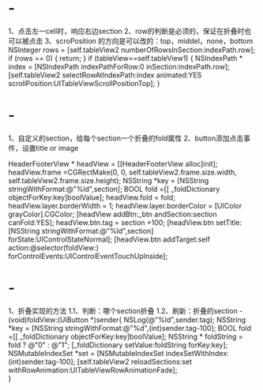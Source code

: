 # -
1、点击左一cell时，响应右边section
2、row的判断是必须的，保证在折叠时也可以被点击
3、scroPosition 的方向是可以改的：top，middel，none，bottom
NSInteger rows = [self.tableView2 numberOfRowsInSection:indexPath.row];
    if (rows == 0) {
        return;
    }
    if (tableView==self.tableView1) {
           NSIndexPath * index = [NSIndexPath indexPathForRow:0 inSection:indexPath.row];
             [self.tableView2 selectRowAtIndexPath:index animated:YES scrollPosition:UITableViewScrollPositionTop];
    }
# -
1、自定义的section，给每个section一个折叠的fold属性
2、button添加点击事件，设置title or image

HeaderFooterView * headView = [[HeaderFooterView alloc]init];
   headView.frame =CGRectMake(0, 0, self.tableView2.frame.size.width, self.tableView2.frame.size.height);
    NSString *key = [NSString stringWithFormat:@"%ld",section];
    BOOL fold =[[ _foldDictionary objectForKey:key]boolValue];
    headView.fold = fold;
    headView.layer.borderWidth = 1;
    headView.layer.borderColor = [UIColor grayColor].CGColor;
    [headView addBtn:_btn andSection:section canFold:YES];
    headView.btn.tag = section +100;
    [headView.btn setTitle:[NSString stringWithFormat:@"%ld",section] forState:UIControlStateNormal];
    [headView.btn addTarget:self action:@selector(foldView:) forControlEvents:UIControlEventTouchUpInside];
# -
1、折叠实现的方法
1.1、判断：哪个section折叠
1.2、刷新：折叠的section
-(void)foldView:(UIButton *)sender{
    NSLog(@"%ld",sender.tag);
    NSString *key = [NSString stringWithFormat:@"%d",(int)sender.tag-100];
    BOOL fold =[[ _foldDictionary objectForKey:key]boolValue];
    NSString * foldString = fold ? @"0" : @"1";
    [_foldDictionary setValue:foldString forKey:key];
    NSMutableIndexSet *set = [NSMutableIndexSet indexSetWithIndex:(int)sender.tag-100];
    [self.tableView2 reloadSections:set withRowAnimation:UITableViewRowAnimationFade];  
}
